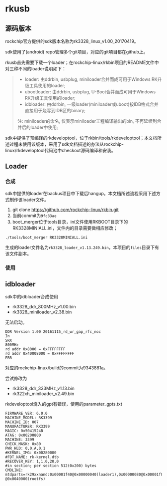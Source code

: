 # rkusb

## 源码版本

rockchip官方提供的sdk版本名称为rk3328_linux_v1.00_20170419。

sdk使用了(android) repo管理多个git项目，对应的git项目都在github上。

rkusb首先需要下载一个loader；在rockchip-linux/rkbin项目的README文件中对三种不同的loader说明如下：

> - loader: 由ddrbin, usbplug, miniloader合并而成可用于Windows RK升级工具使用的loader;
> - ubootloader: 由ddrbin, usbplug, U-Boot合并而成可用于Windows RK升级工具使用的loader;
> - idbloader: 由ddrbin, 一级loader(miniloader或uboot)按IDB格式合并直接用于烧写到IDB区的binary;
> 
> 注: miniloader的命名, 仅表示miniloader工程编译输出的bin, 不再延续到合并后的loader中使用;

sdk中提供了预编译的rkdeveloptool，位于rkbin/tools/rkdeveloptool；本文档所述过程未使用该版本，采用了sdk文档描述的办法从rockchip-linux/rkdeveloptool代码池中checkout源码编译和安装。

## Loader

### 合成

sdk中提供的loader在backus项目中下载后hangup。本文档所述流程采用下述方式制作该loader文件。

1. git clone https://github.com/rockchip-linux/rkbin.git
2. 当前commit为`9fc33ae`
3. boot_merger位于tools目录，ini文件使用RKBOOT目录下的RK3328MINIALL.ini，文件内的目录需要做相应修改；

```
./tools/boot_merger RK3328MINIALL.ini
```

生成的loader文件名为`rk3328_loader_v1.13.249.bin`，本项目的`files`目录下有该文件副本。

### 使用

## idbloader

sdk中的idbloader合成使用

- rk3328_ddr_800MHz_v1.00.bin
- rk3328_miniloader_v2.38.bin

无法启动。

```
DDR Version 1.00 20161115_rd_wr_gap_rfc_noc
In
SRX
800MHz
rd addr 0x8000 = 0xFFFFFFFF
rd addr 0x40008000 = 0xFFFFFFFF
ERR
```

对应的rockchip-linux/build的commit为9343881a。

尝试修改为

- rk3328_ddr_333MHz_v1.13.bin
- rk322xh_miniloader_v2.49.bin

rkdeveloptool烧入的gpt有错误，使用的parameter_gpts.txt

```
FIRMWARE_VER: 6.0.0
MACHINE_MODEL: RK3399
MACHINE_ID: 007
MANUFACTURER: RK3399
MAGIC: 0x5041524B
ATAG: 0x00200800
MACHINE: 3399
CHECK_MASK: 0x80
PWR_HLD: 0,0,A,0,1
#KERNEL_IMG: 0x00280000
#FDT_NAME: rk-kernel.dtb
#RECOVER_KEY: 1,1,0,20,0
#in section; per section 512(0x200) bytes
CMDLINE: mtdparts=rk29xxnand:0x00001f40@0x00000040(loader1),0x00000080@0x00001f80(reserved1),0x00002000@0x00002000(reserved2),0x00002000@0x00004000(loader2),0x00002000@0x00006000(atf),0x00038000@0x00008000(boot:bootable),-@0x0040000(rootfs)
```



